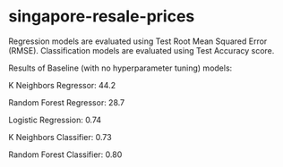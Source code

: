 # singapore-resale-prices

Regression models are evaluated using Test Root Mean Squared Error (RMSE). Classification models are evaluated using Test Accuracy score. 

Results of Baseline (with no hyperparameter tuning) models:

K Neighbors Regressor: 44.2

Random Forest Regressor: 28.7


Logistic Regression: 0.74

K Neighbors Classifier: 0.73

Random Forest Classifier: 0.80
